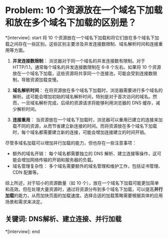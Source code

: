 # Problem: 10 个资源放在一个域名下加载和放在多个域名下加载的区别是？

*[interview]: start
将 10 个资源放在一个域名下加载和将它们放在多个域名下加载之间存在一些区别。这些区别主要涉及并发连接数限制、域名解析时间和连接重用等方面。

1. **并发连接数限制**： 浏览器对于同一个域名的并发连接数有限制。对于 HTTP/1.1，通常每个域名的并发连接数限制在 6-8 个左右。如果将 10 个资源放在一个域名下加载，这些资源将共享同一个连接池，可能会受到连接数限制，导致资源加载变慢。

2. **域名解析时间**： 在将资源放在多个域名下加载时，浏览器需要进行多个域名的解析。这可能会增加初始的域名解析时间，特别是对于首次访问的域名。然而，一旦域名解析完成，后续的资源请求将能够利用浏览器的 DNS 缓存，减少解析时间。

3. **连接重用**： 当资源放在一个域名下加载时，浏览器可以重用已建立的连接来加载不同的资源，从而节省建立新连接的时间。而将资源放在多个域名下加载时，每个域名都需要建立新的连接，可能会增加连接建立的时间开销。

尽管多域名加载可以增加并行加载的能力，但也存在一些注意事项：
- 额外的域名开销： 每个域名都需要独立的 DNS 解析、建立连接等操作，这可能会增加网络传输的开销和服务器的负载。
- 域名管理复杂性： 多个域名需要额外的域名管理和维护工作，包括证书管理、CDN 配置等。

综上所述，对于较小的资源数量（如 10 个），放在一个域名下加载可能更加简单和高效。但在处理大量资源时，通过将资源分布到多个域名下加载，可以提高**并行加载**的能力，从而加快页面的加载速度。选择合适的加载策略需要根据具体的应用场景和需求来决定。

## 关键词: DNS解析、建立连接、并行加载
*[interview]: end
